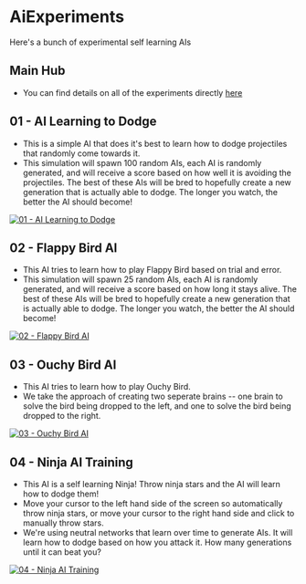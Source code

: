 # AiExperiments
Here's a bunch of experimental self learning AIs

## Main Hub
 - You can find details on all of the experiments directly [here](https://ash47.github.io/AiExperiments/)

## 01 - AI Learning to Dodge
 - This is a simple AI that does it's best to learn how to dodge projectiles that randomly come towards it.
 - This simulation will spawn 100 random AIs, each AI is randomly generated, and will receive a score based on how well it is avoiding the projectiles. The best of these AIs will be bred to hopefully create a new generation that is actually able to dodge. The longer you watch, the better the AI should become!

[![01 - AI Learning to Dodge](https://i.imgur.com/TFdGHum.png)](https://youtu.be/U_7utY98SnA "01 - AI Learning to Dodge")

## 02 - Flappy Bird AI
 - This AI tries to learn how to play Flappy Bird based on trial and error.
 - This simulation will spawn 25 random AIs, each AI is randomly generated, and will receive a score based on how long it stays alive. The best of these AIs will be bred to hopefully create a new generation that is actually able to dodge. The longer you watch, the better the AI should become!

[![02 - Flappy Bird AI](https://i.imgur.com/8EBvzVB.png)](https://youtu.be/degJkQgKjXU "02 - Flappy Bird AI")

## 03 - Ouchy Bird AI
 - This AI tries to learn how to play Ouchy Bird.
 - We take the approach of creating two seperate brains -- one brain to solve the bird being dropped to the left, and one to solve the bird being dropped to the right.

[![03 - Ouchy Bird AI](https://i.imgur.com/G70QepC.jpg)](https://youtu.be/HbPQtDpOGYk "03 - Ouchy Bird AI")

## 04 - Ninja AI Training
 - This AI is a self learning Ninja! Throw ninja stars and the AI will learn how to dodge them!
 - Move your cursor to the left hand side of the screen so automatically throw ninja stars, or move your cursor to the right hand side and click to manually throw stars.
 - We're using neutral networks that learn over time to generate AIs. It will learn how to dodge based on how you attack it. How many generations until it can beat you?

[![04 - Ninja AI Training](https://i.imgur.com/aKAERWA.jpg)](https://youtu.be/ESdkBmqNAK8 "04 - Ninja AI Training")